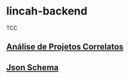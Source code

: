 # lincah-backend
TCC

## [Análise de Projetos Correlatos](TabelaComparativa.png)

## [Json Schema](src/models/)
